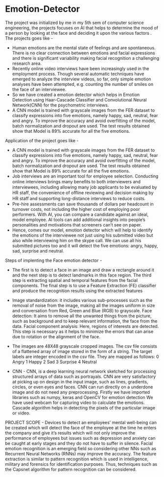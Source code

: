 # Emotion-Detector

The project was initialized by me in my 5th sem of computer science engineering, the projects focuses on AI that helps to determine the mood of a person by looking at the face and deciding it upon the various factors .
The projects goes like - 
* Human emotions are the mental state of feelings and are spontaneous. There is no clear connection between emotions and facial expressions and there is significant variability making facial recognition a challenging research area. 
* Recently online video interviews have been increasingly used in the employment process. Though several automatic techniques have emerged to analyze the interview videos, so far, only simple emotion analyses have been attempted, e.g. counting the number of smiles on the face of an interviewee. 
* So we have created a emotion detector which helps in Emotion Detection using Haar-Cascade Classifier and Convolutional Neural Network(CNN) for the psychometric interviews.
* A CNN model is trained with grayscale images from the FER dataset to classify expressions into five emotions, namely happy, sad, neutral, fear and angry. To improve the accuracy and avoid overfitting of the model, batch normalization and dropout are used. The test results obtained show that Model is 89% accurate for all the five emotions.

Application of the project goes like - 
* A CNN model is trained with grayscale images from the FER dataset to classify expressions into five emotions, namely happy, sad, neutral, fear and angry. To improve the accuracy and avoid overfitting of the model, batch normalization and dropout are used. The test results obtained show that Model is 89% accurate for all the five emotions.
* Job interviews are an important tool for employee selection. Conducting online interviews brings many beneﬁts to both interviewers and interviewees, including allowing many job applicants to be evaluated by HR staﬀ, the convenience of oﬄine reviewing and decision making by HR staﬀ and supporting long-distance interviews to reduce costs.
* Pre-hire assessments can save thousands of dollars per headcount in turnover costs, not including the higher cost of employing poor performers. With AI, you can compare a candidate against an ideal, model employee. AI tools can add additional insights into people’s personalities and motivations that screeners can’t see on paper.
* Hence, comes our model, emotion detector which will help to identify the emotions of the interviewee not just using his submitted video but also while interviewing him on the skype call. We can use all his submitted pictures too and it will detect the five emotions: angry, happy, sad, surprise and neutral. 

Steps of implenting the Face emotion detector - 
 * The first is to detect a face in an image and draw a rectangle around it and the next step is to detect landmarks in this face region. The third step is extracting spatial and temporal features from the facial components. The final step is to use a Feature Extraction (FE) classifier and produce the recognition results using the extracted features

* Image standardization: it includes various sub-processes such as the removal of noise from the image, making all the images uniform in size and conversation from Red, Green and Blue (RGB) to grayscale. 
 Face detection: It aims to remove all the unwanted things from the picture, such as background and to keep relevant information, the face from the data. 
 Facial component analysis: Here, regions of interests are detected. This step is necessary as it helps to minimize the errors that can arise due to rotation or the alignment of the face.

* The images are 48X48 grayscale cropped images. The csv file consists of a flattened array of image stored in the form of a string.
The target labels are integer encoded in the csv file. They are mapped as follows:
      0  Angry
      1  Happy
      2  Sad
      3  Surprise
      4  Neutral
      
* CNN - CNN, is a deep learning neural network sketched for processing structured arrays of data such as portrayals.
CNN are very satisfactory at picking up on design in the input image, such as lines, gradients, circles, or even eyes and faces.
CNN can run directly on a underdone image and do not need any preprocessing.
Firstly we have imported libraries such as numpy, keras and OpenCV for emotion detection
We have used webcam for capturing video to calculate the emotions.
Cascade algorithm helps in detecting the pixels of the particular image or video.


PROJECT SCOPE - 
Devices to detect an employees’ mental well-being can be created which will detect the face of the employee at the time he enters the company and give it’s results which will not only improve the performance of employees but issues such as depression and anxiety can be caught at early stages and they do not have to suffer in silence.
Facial emotion recognition is an emerging field so considering other NNs such as Recurrent Neural Networks (RNNs) may improve the accuracy. The feature extraction is similar to pattern recognition which is used in intelligence, military and forensics for identification purposes. Thus, techniques such as the Capsnet algorithm for pattern recognition can be considered.


      


